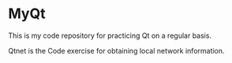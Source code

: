 # MyQt
This is my code repository for practicing Qt on a regular basis.

Qtnet is the Code exercise for obtaining local network information.
